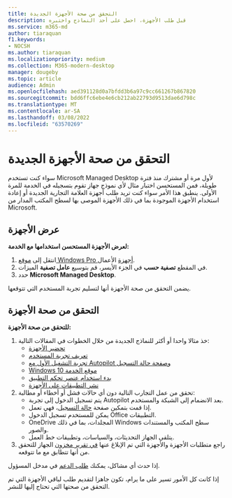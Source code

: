 ```yaml
---
title: التحقق من صحة الأجهزة الجديدة
description: قبل طلب الأجهزة، احصل على أحد النماذج واختبره
ms.service: m365-md
author: tiaraquan
f1.keywords:
- NOCSH
ms.author: tiaraquan
ms.localizationpriority: medium
ms.collection: M365-modern-desktop
manager: dougeby
ms.topic: article
audience: Admin
ms.openlocfilehash: aed391128d0a7bfdd3b6a97c9cc661267b867820
ms.sourcegitcommit: bdd6ffc6ebe4e6cb212ab22793d9513dae6d798c
ms.translationtype: MT
ms.contentlocale: ar-SA
ms.lasthandoff: 03/08/2022
ms.locfileid: "63570269"
---
```

# <a name="validate-new-devices"></a>التحقق من صحة الأجهزة الجديدة

سواء كنت تستخدم Microsoft Managed Desktop لأول مرة أو مشترك منذ فترة طويلة، فمن المستحسن اختبار مثال لأي نموذج جهاز تقوم بتسجيله في الخدمة للمرة الأولى. ينطبق هذا الأمر سواء كنت تريد طلب أجهزة العلامة التجارية الجديدة أو إعادة استخدام الأجهزة الموجودة بما في ذلك الأجهزة الموصى بها لسطح المكتب المدار من Microsoft.

## <a name="view-devices"></a>عرض الأجهزة

**لعرض الأجهزة المستحسن استخدامها مع الخدمة:**

1. انتقل إلى [موقع Windows Pro أجهزة](https://www.microsoft.com/en-us/windowsforbusiness/view-all-devices) الأعمال.
1. في المقطع **تصفية حسب** في الجزء الأيسر، قم بتوسيع **عامل تصفية** الميزات.
1. حدد **Microsoft Managed Desktop**.

يضمن التحقق من صحة الأجهزة أنها لتسليم تجربة المستخدم التي تتوقعها.

## <a name="validate-devices"></a>التحقق من صحة الأجهزة

**للتحقق من صحة الأجهزة:**

1. خذ مثالا واحدا أو أكثر للنماذج الجديدة من خلال الخطوات في المقالات التالية:
    - [تحضير الأجهزة](prepare-devices.md)
    - [تعريف تجربة المستخدم](localization.md)
    - [تجربة التشغيل الأول مع Autopilot وصفحة حالة التسجيل](esp-first-run.md)
    - [Windows 10 موقع الخدمة](device-location.md)
    - [بدء استخدام عنصر تحكم التطبيق](get-started-app-control.md)
    - [نشر التطبيقات على الأجهزة](deploy-apps.md)
2. تحقق من عمل التجارب التالية دون أي حالات فشل أو أخطاء أو مطالبة:
    - يتم تسجيل الدخول إلى تجربة Autopilot بعد الانضمام إلى الشبكة والمستخدم.
    - إذا قمت بتمكين صفحة [حالة التسجيل](esp-first-run.md)، فهي تعمل.
    - يمكن للمستخدم تسجيل الدخول Office التطبيقات.
    - OneDrive المجلدات، بما في ذلك Windows سطح المكتب والمستندات والصور.
    - يتلقى الجهاز التحديثات، والسياسات، وتطبيقات خط العمل.
3. راجع متطلبات الأجهزة والأجهزة التي تم الإبلاغ عنها [في تقرير مخزون](../working-with-managed-desktop/device-inventory-report.md) الجهاز للتحقق من أنها تتطابق مع ما تتوقعه.

إذا حدث أي مشاكل، يمكنك [طلب الدعم](../working-with-managed-desktop/admin-support.md) في مدخل المسؤول.

إذا كانت كل الأمور تسير على ما يرام، تكون جاهزا لتقديم طلب لباقي الأجهزة التي تم التحقق من صحتها التي تحتاج إليها للنشر.
